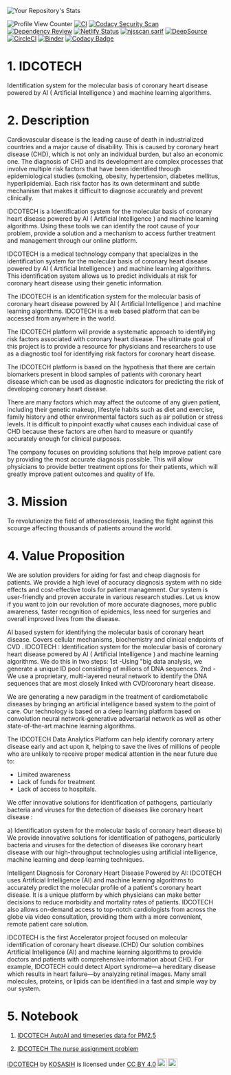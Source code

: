![Your Repository's Stats](https://github-readme-stats.vercel.app/api?username=KOSASIH&show_icons=true)

![Profile View Counter](https://komarev.com/ghpvc/?username=KOSASIH)
[![CI](https://github.com/KOSASIH/Idcotech/actions/workflows/blank.yml/badge.svg)](https://github.com/KOSASIH/Idcotech/actions/workflows/blank.yml)
[![Codacy Security Scan](https://github.com/KOSASIH/Idcotech/actions/workflows/codacy.yml/badge.svg)](https://github.com/KOSASIH/Idcotech/actions/workflows/codacy.yml)
[![Dependency Review](https://github.com/KOSASIH/Idcotech/actions/workflows/dependency-review.yml/badge.svg)](https://github.com/KOSASIH/Idcotech/actions/workflows/dependency-review.yml)
[![Netlify Status](https://api.netlify.com/api/v1/badges/9ebe2094-3ad7-4567-9214-4d0f51da37dd/deploy-status)](https://app.netlify.com/sites/idcotech/deploys)
[![njsscan sarif](https://github.com/KOSASIH/Idcotech/actions/workflows/njsscan.yml/badge.svg)](https://github.com/KOSASIH/Idcotech/actions/workflows/njsscan.yml)
[![DeepSource](https://deepsource.io/gh/KOSASIH/Idcotech.svg/?label=active+issues&show_trend=true&token=kHG-MIHOt8HEZIL5wY-JqdEM)](https://deepsource.io/gh/KOSASIH/Idcotech/?ref=repository-badge)
[![CircleCI](https://dl.circleci.com/status-badge/img/gh/KOSASIH/Idcotech/tree/main.svg?style=svg)](https://dl.circleci.com/status-badge/redirect/gh/KOSASIH/Idcotech/tree/main)
[![Binder](https://mybinder.org/badge_logo.svg)](https://mybinder.org/v2/gh/KOSASIH/Idcotech/main?labpath=README.md)
[![Codacy Badge](https://app.codacy.com/project/badge/Grade/5740acf169d046208351393ca6b48ba6)](https://www.codacy.com/gh/KOSASIH/Idcotech/dashboard?utm_source=github.com&utm_medium=referral&utm_content=KOSASIH/Idcotech&utm_campaign=Badge_Grade)

# 1. IDCOTECH

Identification system for the molecular basis of coronary heart disease powered by AI ( Artificial Intelligence ) and machine learning algorithms.

# 2. Description

Cardiovascular disease is the leading cause of death in industrialized countries and a major cause of disability. This is caused by coronary heart disease (CHD), which is not only an individual burden, but also an economic one. The diagnosis of CHD and its development are complex processes that involve multiple risk factors that have been identified through epidemiological studies (smoking, obesity, hypertension, diabetes mellitus, hyperlipidemia). Each risk factor has its own determinant and subtle mechanism that makes it difficult to diagnose accurately and prevent clinically.

IDCOTECH is a Identification system for the molecular basis of coronary heart disease powered by AI ( Artificial Intelligence ) and machine learning algorithms. Using these tools we can identify the root cause of your problem, provide a solution and a mechanism to access further treatment and management through our online platform.

IDCOTECH is a medical technology company that specializes in the identification system for the molecular basis of coronary heart disease powered by AI ( Artificial Intelligence ) and machine learning algorithms. This identification system allows us to predict individuals at risk for coronary heart disease using their genetic information.

The IDCOTECH is an identification system for the molecular basis of coronary heart disease powered by AI ( Artificial Intelligence ) and machine learning algorithms. IDCOTECH is a web based platform that can be accessed from anywhere in the world.

The IDCOTECH platform will provide a systematic approach to identifying risk factors associated with coronary heart disease. The ultimate goal of this project is to provide a resource for physicians and researchers to use as a diagnostic tool for identifying risk factors for coronary heart disease.

The IDCOTECH platform is based on the hypothesis that there are certain biomarkers present in blood samples of patients with coronary heart disease which can be used as diagnostic indicators for predicting the risk of developing coronary heart disease.

There are many factors which may affect the outcome of any given patient, including their genetic makeup, lifestyle habits such as diet and exercise, family history and other environmental factors such as air pollution or stress levels. It is difficult to pinpoint exactly what causes each individual case of CHD because these factors are often hard to measure or quantify accurately enough for clinical purposes.

The company focuses on providing solutions that help improve patient care by providing the most accurate diagnosis possible. This will allow physicians to provide better treatment options for their patients, which will greatly improve patient outcomes and quality of life.

# 3. Mission

To revolutionize the field of atherosclerosis, leading the fight against this scourge affecting thousands of patients around the world.

# 4. Value Proposition

We are solution providers for aiding for fast and cheap diagnosis for patients. We provide a high level of accuracy diagnosis system with no side effects and cost-effective tools for patient management. Our system is user-friendly and proven accurate in various research studies. Let us know if you want to join our revolution of more accurate diagnoses, more public awareness, faster recognition of epidemics, less need for surgeries and overall improved lives from the disease.

AI based system for identifying the molecular basis of coronary heart disease. Covers cellular mechanisms, biochemistry and clinical endpoints of CVD . IDCOTECH : Identification system for the molecular basis of coronary heart disease powered by AI ( Artificial Intelligence ) and machine learning algorithms. We do this in two steps: 1st -Using "big data analysis, we generate a unique ID pool consisting of millions of DNA sequences. 2nd -We use a proprietary, multi-layered neural network to identify the DNA sequences that are most closely linked with CVD/coronary heart disease.

We are generating a new paradigm in the treatment of cardiometabolic diseases by bringing an artificial intelligence based system to the point of care. Our technology is based on a deep learning platform based on convolution neural network-generative adversarial network as well as other state-of-the-art machine learning algorithms.

The IDCOTECH Data Analytics Platform can help identify coronary artery disease early and act upon it, helping to save the lives of millions of people who are unlikely to receive proper medical attention in the near future due to:

- Limited awareness
- Lack of funds for treatment
- Lack of access to hospitals.

We offer innovative solutions for identification of pathogens, particularly bacteria and viruses for the detection of diseases like coronary heart disease :

a) Identification system for the molecular basis of coronary heart disease
b) We provide innovative solutions for identification of pathogens, particularly bacteria and viruses for the detection of diseases like coronary heart disease with our high-throughput technologies using artificial intelligence, machine learning and deep learning techniques.

Intelligent Diagnosis for Coronary Heart Disease Powered by AI: IDCOTECH uses Artificial Intelligence (AI) and machine learning algorithms to accurately predict the molecular profile of a patient's coronary heart disease. It is a unique platform by which physicians can make better decisions to reduce morbidity and mortality rates of patients. IDCOTECH also allows on-demand access to top-notch cardiologists from across the globe via video consultation, providing them with a more convenient, remote patient care solution.

IDCOTECH is the first Accelerator project focused on molecular identification of coronary heart disease.(CHD) Our solution combines Artificial Intelligence (AI) and machine learning algorithms to provide doctors and patients with comprehensive information about CHD. For example, IDCOTECH could detect Alport syndrome—a hereditary disease which results in heart failure—by analyzing retinal images. Many small molecules, proteins, or lipids can be identified in a fast and simple way by our system.

# 5. Notebook

1. [IDCOTECH AutoAI and timeseries data for PM2.5](https://dataplatform.cloud.ibm.com/analytics/notebooks/v2/4efd0937-3e06-43e1-b2e4-117a77f036ba/view?access_token=b5c297a253d616125535cb4485fb911ce2f7facf6386ba2097d0156c161e2630)

2. [IDCOTECH The nurse assignment problem](https://dataplatform.cloud.ibm.com/analytics/notebooks/v2/03d03c32-8149-41a4-93b3-0f10d9d4a505/view?access_token=9d1a44e1c11aad9b59f27d931f42c19d7c9a96fbfdc11f93f29cd4d127d5ecf8)

<p xmlns:cc="http://creativecommons.org/ns#" xmlns:dct="http://purl.org/dc/terms/"><a property="dct:title" rel="cc:attributionURL" href="https://github.com/KOSASIH/Idcotech">IDCOTECH</a> by <a rel="cc:attributionURL dct:creator" property="cc:attributionName" href="https://github.com/KOSASIH">KOSASIH</a> is licensed under <a href="http://creativecommons.org/licenses/by/4.0/?ref=chooser-v1" target="_blank" rel="license noopener noreferrer" style="display:inline-block;">CC BY 4.0<img style="height:22px!important;margin-left:3px;vertical-align:text-bottom;" src="https://mirrors.creativecommons.org/presskit/icons/cc.svg?ref=chooser-v1"><img style="height:22px!important;margin-left:3px;vertical-align:text-bottom;" src="https://mirrors.creativecommons.org/presskit/icons/by.svg?ref=chooser-v1"></a></p>
